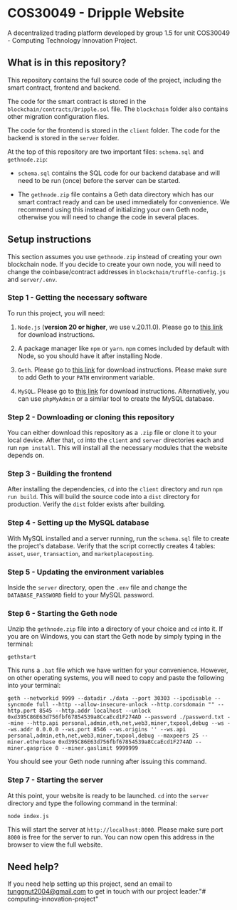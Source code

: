 # COS30049 - Dripple Website

A decentralized trading platform developed by group 1.5 for unit COS30049 - Computing Technology Innovation Project.

## What is in this repository?

This repository contains the full source code of the project, including the smart contract, frontend and backend. 

The code for the smart contract is stored in the `blockchain/contracts/Dripple.sol` file. The `blockchain` folder also contains other migration configuration files.

The code for the frontend is stored in the `client` folder. The code for the backend is stored in the `server` folder.

At the top of this repository are two important files: `schema.sql` and `gethnode.zip`:

- `schema.sql` contains the SQL code for our backend database and will need to be run (once) before the server can be started. 

- The `gethnode.zip` file contains a Geth data directory which has our smart contract ready and can be used immediately for convenience. We recommend using this instead of initializing your own Geth node, otherwise you will need to change the code in several places.

## Setup instructions

This section assumes you use `gethnode.zip` instead of creating your own blockchain node. If you decide to create your own node, you will need to change the coinbase/contract addresses in `blockchain/truffle-config.js` and `server/.env`.

### Step 1 - Getting the necessary software

To run this project, you will need:

1. `Node.js` (**version 20 or higher**, we use v.20.11.0). Please go to [this link](https://nodejs.org/en/download) for download instructions.

2. A package manager like `npm` or `yarn`. `npm` comes included by default with Node, so you should have it after installing Node.

3. `Geth`. Please go to [this link](https://geth.ethereum.org/downloads) for download instructions. Please make sure to add Geth to your `PATH` environment variable.

4. `MySQL`. Please go to [this link](https://dev.mysql.com/downloads/) for download instructions. Alternatively, you can use `phpMyAdmin` or a similar tool to create the MySQL database.

### Step 2 - Downloading or cloning this repository

You can either download this repository as a `.zip` file or clone it to your local device. After that, `cd` into the `client` and `server` directories each and run `npm install`. This will install all the necessary modules that the website depends on.

### Step 3 - Building the frontend

After installing the dependencies, `cd` into the `client` directory and run `npm run build`. This will build the source code into a `dist` directory for production. Verify the `dist` folder exists after building.

### Step 4 - Setting up the MySQL database

With MySQL installed and a server running, run the `schema.sql` file to create the project's database. Verify that the script correctly creates 4 tables: `asset`, `user`, `transaction`, and `marketplaceposting`.

### Step 5 - Updating the environment variables

Inside the `server` directory, open the `.env` file and change the `DATABASE_PASSWORD` field to your MySQL password.

### Step 6 - Starting the Geth node

Unzip the `gethnode.zip` file into a directory of your choice and `cd` into it. If you are on Windows, you can start the Geth node by simply typing in the terminal:

```
gethstart
```

This runs a `.bat` file which we have written for your convenience. However, on other operating systems, you will need to copy and paste the following into your terminal:

```
geth --networkid 9999 --datadir ./data --port 30303 --ipcdisable --syncmode full --http --allow-insecure-unlock --http.corsdomain "" --http.port 8545 --http.addr localhost --unlock 0xd395C86E63d756fbf67854539a8CcaEcd1F274AD --password ./password.txt --mine --http.api personal,admin,eth,net,web3,miner,txpool,debug --ws --ws.addr 0.0.0.0 --ws.port 8546 --ws.origins '' --ws.api personal,admin,eth,net,web3,miner,txpool,debug --maxpeers 25 --miner.etherbase 0xd395C86E63d756fbf67854539a8CcaEcd1F274AD --miner.gasprice 0 --miner.gaslimit 9999999
```

You should see your Geth node running after issuing this command.

### Step 7 - Starting the server

At this point, your website is ready to be launched. `cd` into the `server` directory and type the following command in the terminal:

```
node index.js
```

This will start the server at `http://localhost:8000`. Please make sure port `8000` is free for the server to run. You can now open this address in the browser to view the full website.

## Need help?

If you need help setting up this project, send an email to tunggnut2004@gmail.com to get in touch with our project leader."# computing-innovation-project" 
